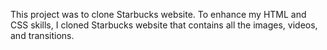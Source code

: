 This project was to clone Starbucks website. To enhance my HTML and CSS skills, I cloned Starbucks website that contains all the images, videos, and transitions. 

